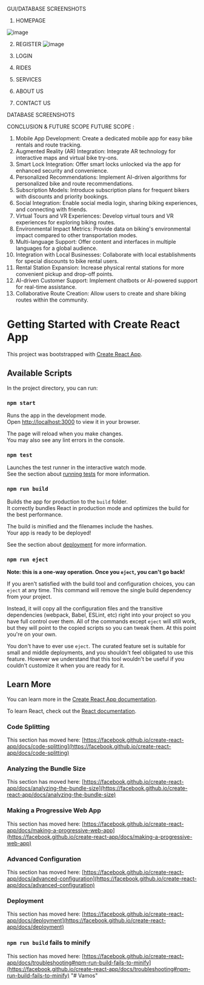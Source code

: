GUI/DATABASE SCREENSHOTS
1.	HOMEPAGE
   
 ![image](https://github.com/user-attachments/assets/95799545-69df-4f8c-a091-b8e4222cab73)

 
 

2. REGISTER 
 ![image](https://github.com/user-attachments/assets/a0ec864c-5f3e-4845-a67a-55f8efd0b4de)


3. LOGIN
 







4.	RIDES
 
 

5.	SERVICES
 


6.	ABOUT US 
 
 
 




7.	CONTACT US 
 
 
 




DATABASE SCREENSHOTS

 

 


CONCLUSION & FUTURE SCOPE
FUTURE SCOPE :
1.	Mobile App Development: Create a dedicated mobile app for easy bike rentals and route tracking.
2.	Augmented Reality (AR) Integration: Integrate AR technology for interactive maps and virtual bike try-ons.
3.	Smart Lock Integration: Offer smart locks unlocked via the app for enhanced security and convenience.
4.	Personalized Recommendations: Implement AI-driven algorithms for personalized bike and route recommendations.
5.	Subscription Models: Introduce subscription plans for frequent bikers with discounts and priority bookings.
6.	Social Integration: Enable social media login, sharing biking experiences, and connecting with friends.
7.	Virtual Tours and VR Experiences: Develop virtual tours and VR experiences for exploring biking routes.
8.	Environmental Impact Metrics: Provide data on biking's environmental impact compared to other transportation modes.
9.	Multi-language Support: Offer content and interfaces in multiple languages for a global audience.
10.	Integration with Local Businesses: Collaborate with local establishments for special discounts to bike rental users.
11.	Rental Station Expansion: Increase physical rental stations for more convenient pickup and drop-off points.
12.	AI-driven Customer Support: Implement chatbots or AI-powered support for real-time assistance.
13.	Collaborative Route Creation: Allow users to create and share biking routes within the community.


# Getting Started with Create React App

This project was bootstrapped with [Create React App](https://github.com/facebook/create-react-app).

## Available Scripts

In the project directory, you can run:

### `npm start`

Runs the app in the development mode.\
Open [http://localhost:3000](http://localhost:3000) to view it in your browser.

The page will reload when you make changes.\
You may also see any lint errors in the console.

### `npm test`

Launches the test runner in the interactive watch mode.\
See the section about [running tests](https://facebook.github.io/create-react-app/docs/running-tests) for more information.

### `npm run build`

Builds the app for production to the `build` folder.\
It correctly bundles React in production mode and optimizes the build for the best performance.

The build is minified and the filenames include the hashes.\
Your app is ready to be deployed!

See the section about [deployment](https://facebook.github.io/create-react-app/docs/deployment) for more information.

### `npm run eject`

**Note: this is a one-way operation. Once you `eject`, you can't go back!**

If you aren't satisfied with the build tool and configuration choices, you can `eject` at any time. This command will remove the single build dependency from your project.

Instead, it will copy all the configuration files and the transitive dependencies (webpack, Babel, ESLint, etc) right into your project so you have full control over them. All of the commands except `eject` will still work, but they will point to the copied scripts so you can tweak them. At this point you're on your own.

You don't have to ever use `eject`. The curated feature set is suitable for small and middle deployments, and you shouldn't feel obligated to use this feature. However we understand that this tool wouldn't be useful if you couldn't customize it when you are ready for it.

## Learn More

You can learn more in the [Create React App documentation](https://facebook.github.io/create-react-app/docs/getting-started).

To learn React, check out the [React documentation](https://reactjs.org/).

### Code Splitting

This section has moved here: [https://facebook.github.io/create-react-app/docs/code-splitting](https://facebook.github.io/create-react-app/docs/code-splitting)

### Analyzing the Bundle Size

This section has moved here: [https://facebook.github.io/create-react-app/docs/analyzing-the-bundle-size](https://facebook.github.io/create-react-app/docs/analyzing-the-bundle-size)

### Making a Progressive Web App

This section has moved here: [https://facebook.github.io/create-react-app/docs/making-a-progressive-web-app](https://facebook.github.io/create-react-app/docs/making-a-progressive-web-app)

### Advanced Configuration

This section has moved here: [https://facebook.github.io/create-react-app/docs/advanced-configuration](https://facebook.github.io/create-react-app/docs/advanced-configuration)

### Deployment

This section has moved here: [https://facebook.github.io/create-react-app/docs/deployment](https://facebook.github.io/create-react-app/docs/deployment)

### `npm run build` fails to minify

This section has moved here: [https://facebook.github.io/create-react-app/docs/troubleshooting#npm-run-build-fails-to-minify](https://facebook.github.io/create-react-app/docs/troubleshooting#npm-run-build-fails-to-minify)
"# Vamos" 
